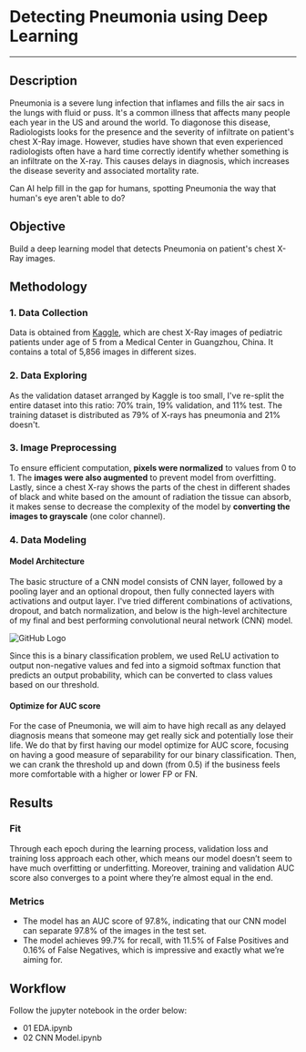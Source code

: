 # Detecting Pneumonia using Deep Learning

---

## Description
Pneumonia is a severe lung infection that inflames and fills the air sacs in the lungs with fluid or puss. It's a common illness that affects many people each year in the US and around the world. To diagonose this disease, Radiologists looks for the presence and the severity of infiltrate on patient's chest X-Ray image. However, studies have shown that even experienced radiologists often have a hard time correctly identify whether something is an infiltrate on the X-ray. This causes delays in diagnosis, which increases the disease severity and associated mortality rate. 

Can AI help fill in the gap for humans, spotting Pneumonia the way that human's eye aren't able to do? 

## Objective
Build a deep learning model that detects Pneumonia on patient's chest X-Ray images. 

## Methodology
### 1. Data Collection
Data is obtained from [Kaggle](https://www.kaggle.com/paultimothymooney/chest-xray-pneumonia), which are chest X-Ray images of pediatric patients under age of 5 from a Medical Center in Guangzhou, China. It contains a total of 5,856 images in different sizes. 

### 2. Data Exploring
As the validation dataset arranged by Kaggle is too small, I've re-split the entire dataset into this ratio: 70% train, 19% validation, and 11% test. The training dataset is distributed as 79% of X-rays has pneumonia and 21% doesn't. 

### 3. Image Preprocessing
To ensure efficient computation, **pixels were normalized** to values from 0 to 1. The **images were also augmented** to prevent model from overfitting. Lastly, since a chest X-ray shows the parts of the chest in different shades of black and white based on the amount of radiation the tissue can absorb, it makes sense to decrease the complexity of the model by **converting the images to grayscale** (one color channel). 

### 4. Data Modeling
#### Model Architecture
The basic structure of a CNN model consists of CNN layer, followed by a pooling layer and an optional dropout, then fully connected layers with activations and output layer. I've tried different combinations of activations, dropout, and batch normalization, and below is the high-level architecture of my final and best performing convolutional neural network (CNN) model.  

![GitHub Logo](/images/cnn.png)

Since this is a binary classification problem, we used ReLU activation to output non-negative values and fed into a sigmoid softmax function that predicts an output probability, which can be converted to class values based on our threshold.

#### Optimize for AUC score
For the case of Pneumonia, we will aim to have high recall as any delayed diagnosis means that someone may get really sick and potentially lose their life. We do that by first having our model optimize for AUC score, focusing on having a good measure of separability for our binary classification. Then, we can crank the threshold up and down (from 0.5) if the business feels more comfortable with a higher or lower FP or FN. 

## Results

### Fit 
Through each epoch during the learning process, validation loss and training loss approach each other, which means our model doesn’t seem to have much overfitting or underfitting. Moreover, training and validation AUC score also converges to a point where they’re almost equal in the end. 

### Metrics
- The model has an AUC score of 97.8%, indicating that our CNN model can separate 97.8% of the images in the test set. 
- The model achieves 99.7% for recall, with 11.5% of False Positives and 0.16% of False Negatives, which is impressive and exactly what we’re aiming for. 

## Workflow
Follow the jupyter notebook in the order below:
- 01 EDA.ipynb
- 02 CNN Model.ipynb